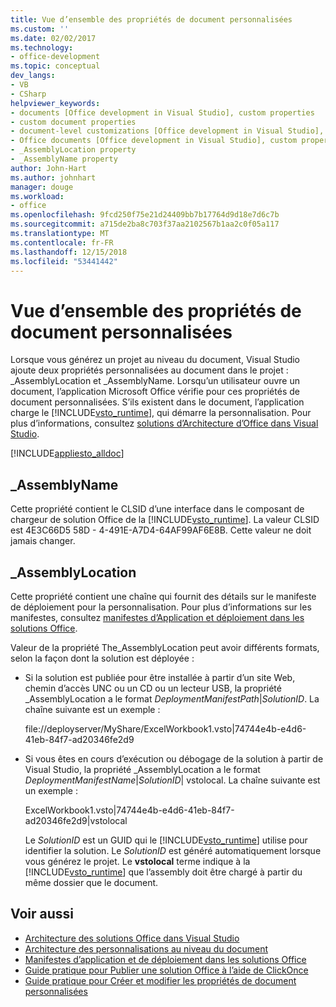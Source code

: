 ```yaml
---
title: Vue d’ensemble des propriétés de document personnalisées
ms.custom: ''
ms.date: 02/02/2017
ms.technology:
- office-development
ms.topic: conceptual
dev_langs:
- VB
- CSharp
helpviewer_keywords:
- documents [Office development in Visual Studio], custom properties
- custom document properties
- document-level customizations [Office development in Visual Studio], custom properties
- Office documents [Office development in Visual Studio], custom properties
- _AssemblyLocation property
- _AssemblyName property
author: John-Hart
ms.author: johnhart
manager: douge
ms.workload:
- office
ms.openlocfilehash: 9fcd250f75e21d24409bb7b17764d9d18e7d6c7b
ms.sourcegitcommit: a715de2ba8c703f37aa2102567b1aa2c0f05a117
ms.translationtype: MT
ms.contentlocale: fr-FR
ms.lasthandoff: 12/15/2018
ms.locfileid: "53441442"
---
```

# <a name="custom-document-properties-overview"></a>Vue d’ensemble des propriétés de document personnalisées

Lorsque vous générez un projet au niveau du document, Visual Studio ajoute deux propriétés personnalisées au document dans le projet : \_AssemblyLocation et \_AssemblyName. Lorsqu’un utilisateur ouvre un document, l’application Microsoft Office vérifie pour ces propriétés de document personnalisées. S’ils existent dans le document, l’application charge le [!INCLUDE[vsto_runtime](../vsto/includes/vsto-runtime-md.md)], qui démarre la personnalisation. Pour plus d’informations, consultez [solutions d’Architecture d’Office dans Visual Studio](../vsto/architecture-of-office-solutions-in-visual-studio.md).

 [!INCLUDE[appliesto_alldoc](../vsto/includes/appliesto-alldoc-md.md)]

## <a name="assemblyname"></a>\_AssemblyName

Cette propriété contient le CLSID d’une interface dans le composant de chargeur de solution Office de la [!INCLUDE[vsto_runtime](../vsto/includes/vsto-runtime-md.md)]. La valeur CLSID est 4E3C66D5 58D - 4-491E-A7D4-64AF99AF6E8B. Cette valeur ne doit jamais changer.

## <a name="assemblylocation"></a>\_AssemblyLocation

Cette propriété contient une chaîne qui fournit des détails sur le manifeste de déploiement pour la personnalisation. Pour plus d’informations sur les manifestes, consultez [manifestes d’Application et déploiement dans les solutions Office](../vsto/application-and-deployment-manifests-in-office-solutions.md).

 Valeur de la propriété The_AssemblyLocation peut avoir différents formats, selon la façon dont la solution est déployée :

- Si la solution est publiée pour être installée à partir d’un site Web, chemin d’accès UNC ou un CD ou un lecteur USB, la propriété _AssemblyLocation a le format *DeploymentManifestPath*|*SolutionID*. La chaîne suivante est un exemple :

     file://deployserver/MyShare/ExcelWorkbook1.vsto|74744e4b-e4d6-41eb-84f7-ad20346fe2d9

- Si vous êtes en cours d’exécution ou débogage de la solution à partir de Visual Studio, la propriété _AssemblyLocation a le format *DeploymentManifestName*|*SolutionID*| vstolocal. La chaîne suivante est un exemple :

     ExcelWorkbook1.vsto|74744e4b-e4d6-41eb-84f7-ad20346fe2d9|vstolocal

  Le *SolutionID* est un GUID qui le [!INCLUDE[vsto_runtime](../vsto/includes/vsto-runtime-md.md)] utilise pour identifier la solution. Le *SolutionID* est généré automatiquement lorsque vous générez le projet. Le **vstolocal** terme indique à la [!INCLUDE[vsto_runtime](../vsto/includes/vsto-runtime-md.md)] que l’assembly doit être chargé à partir du même dossier que le document.

## <a name="see-also"></a>Voir aussi

- [Architecture des solutions Office dans Visual Studio](../vsto/architecture-of-office-solutions-in-visual-studio.md)
- [Architecture des personnalisations au niveau du document](../vsto/architecture-of-document-level-customizations.md)
- [Manifestes d’application et de déploiement dans les solutions Office](../vsto/application-and-deployment-manifests-in-office-solutions.md)
- [Guide pratique pour Publier une solution Office à l’aide de ClickOnce](https://msdn.microsoft.com/2b6c247e-bc04-4ce4-bb64-c4e79bb3d5b8)
- [Guide pratique pour Créer et modifier les propriétés de document personnalisées](../vsto/how-to-create-and-modify-custom-document-properties.md)
